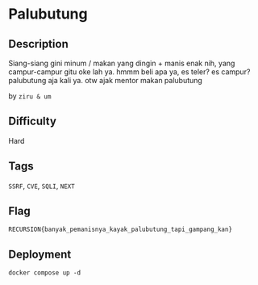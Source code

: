 # Palubutung

## Description

Siang-siang gini minum / makan yang dingin + manis enak nih, yang campur-campur gitu oke lah ya. hmmm beli apa ya, es teler? es campur? palubutung aja kali ya. otw ajak mentor makan palubutung

by `ziru & um`

## Difficulty

Hard

## Tags

`SSRF`, `CVE`, `SQLI`, `NEXT`

## Flag

`RECURSION{banyak_pemanisnya_kayak_palubutung_tapi_gampang_kan}`

## Deployment

`docker compose up -d`